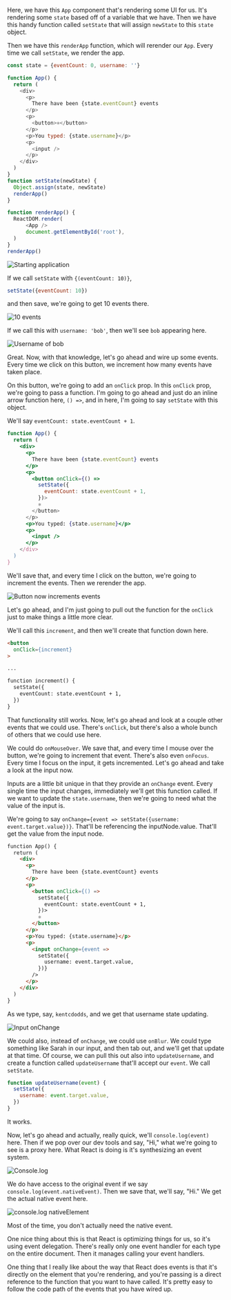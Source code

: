 Here, we have this `App` component that's rendering some UI for us. It's rendering some `state` based off of a variable that we have. Then we have this handy function called `setState` that will assign `newState` to this `state` object.

Then we have this `renderApp` function, which will rerender our `App`. Every time we call `setState`, we render the app. 

```js
const state = {eventCount: 0, username: ''}

function App() {
  return (
    <div>
      <p>
        There have been {state.eventCount} events
      </p>
      <p>
        <button>⚛️</button>
      </p>
      <p>You typed: {state.username}</p>
      <p>
        <input />
      </p>
    </div>
  )
}
function setState(newState) {
  Object.assign(state, newState)
  renderApp()
}

function renderApp() {
  ReactDOM.render(
      <App />
      document.getElementById('root'),
  )
}
renderApp()
```

![Starting application](https://d2eip9sf3oo6c2.cloudfront.net/asciicasts/The%20Beginner's%20Guide%20to%20ReactJS/original_egghead-use-event-handlers-with-react/egghead-use-event-handlers-with-react-starting-application.png)

If we call `setState` with `{(eventCount: 10)}`, 

```javascript
setState({eventCount: 10})
```

and then save, we're going to get 10 events there.

![10 events](https://d2eip9sf3oo6c2.cloudfront.net/asciicasts/The%20Beginner's%20Guide%20to%20ReactJS/original_egghead-use-event-handlers-with-react/egghead-use-event-handlers-with-react-10-events.png)

If we call this with `username: 'bob'`, then we'll see `bob` appearing here.

![Username of bob](https://d2eip9sf3oo6c2.cloudfront.net/asciicasts/The%20Beginner's%20Guide%20to%20ReactJS/original_egghead-use-event-handlers-with-react/egghead-use-event-handlers-with-react-username-bob.png)

Great. Now, with that knowledge, let's go ahead and wire up some events. Every time we click on this button, we increment how many events have taken place.

On this button, we're going to add an `onClick` prop. In this `onClick` prop, we're going to pass a function. I'm going to go ahead and just do an inline arrow function here, `() =>`, and in here, I'm going to say `setState` with this object.

We'll say `eventCount: state.eventCount + 1`. 

```jsx
function App() {
  return (
    <div>
      <p>
        There have been {state.eventCount} events
      </p>
      <p>
        <button onClick={() => 
          setState({
            eventCount: state.eventCount + 1,
          })>
          ⚛
        </button>
      </p>
      <p>You typed: {state.username}</p>
      <p>
        <input />
      </p>
    </div>
  )
}
```

We'll save that, and every time I click on the button, we're going to increment the events. Then we rerender the app. 

![Button now increments events](https://d2eip9sf3oo6c2.cloudfront.net/asciicasts/The%20Beginner's%20Guide%20to%20ReactJS/original_egghead-use-event-handlers-with-react/egghead-use-event-handlers-with-react-button-increments-events.png)

Let's go ahead, and I'm just going to pull out the function for the `onClick` just to make things a little more clear.

We'll call this `increment`, and then we'll create that function down here.

```html
<button 
  onClick={increment}
>

...

function increment() {
  setState({
    eventCount: state.eventCount + 1,
  })
}
```

That functionality still works. Now, let's go ahead and look at a couple other events that we could use. There's `onClick`, but there's also a whole bunch of others that we could use here.

We could do `onMouseOver`. We save that, and every time I mouse over the button, we're going to increment that event. There's also even `onFocus`. Every time I focus on the input, it gets incremented. Let's go ahead and take a look at the input now.

Inputs are a little bit unique in that they provide an `onChange` event. Every single time the input changes, immediately we'll get this function called. If we want to update the `state.username`, then we're going to need what the value of the input is.

We're going to say `onChange={event => setState({username: event.target.value})}`. That'll be referencing the inputNode.value. That'll get the value from the input node. 

```html
function App() {
  return (
    <div>
      <p>
        There have been {state.eventCount} events
      </p>
      <p>
        <button onClick={() => 
          setState({
            eventCount: state.eventCount + 1,
          })>
          ⚛
        </button>
      </p>
      <p>You typed: {state.username}</p>
      <p>
        <input onChange={event => 
          setState({
            username: event.target.value,
          })}
        />
      </p>
    </div>
  )
}
```

As we type, say, `kentcdodds`, and we get that username state updating.

![Input onChange](https://d2eip9sf3oo6c2.cloudfront.net/asciicasts/The%20Beginner's%20Guide%20to%20ReactJS/original_egghead-use-event-handlers-with-react/egghead-use-event-handlers-with-react-input-onChange.png)

We could also, instead of `onChange`, we could use `onBlur`. We could type something like Sarah in our input, and then tab out, and we'll get that update at that time. Of course, we can pull this out also into `updateUsername`, and create a function called `updateUsername` that'll accept our `event`. We call `setState`. 

```javascript
function updateUsername(event) {
  setState({
    username: event.target.value,
  })
}
```

It works.

Now, let's go ahead and actually, really quick, we'll `console.log(event)` here. Then if we pop over our dev tools and say, "Hi," what we're going to see is a proxy here. What React is doing is it's synthesizing an event system.

![Console.log](https://d2eip9sf3oo6c2.cloudfront.net/asciicasts/The%20Beginner's%20Guide%20to%20ReactJS/original_egghead-use-event-handlers-with-react/egghead-use-event-handlers-with-react-console-log-event.png)

We do have access to the original event if we say `console.log(event.nativeEvent)`. Then we save that, we'll say, "Hi." We get the actual native event here. 

![console.log nativeElement](https://d2eip9sf3oo6c2.cloudfront.net/asciicasts/The%20Beginner's%20Guide%20to%20ReactJS/original_egghead-use-event-handlers-with-react/egghead-use-event-handlers-with-react-event-nativeElement.png)

Most of the time, you don't actually need the native event.

One nice thing about this is that React is optimizing things for us, so it's using event delegation. There's really only one event handler for each type on the entire document. Then it manages calling your event handlers.

One thing that I really like about the way that React does events is that it's directly on the element that you're rendering, and you're passing is a direct reference to the function that you want to have called. It's pretty easy to follow the code path of the events that you have wired up.